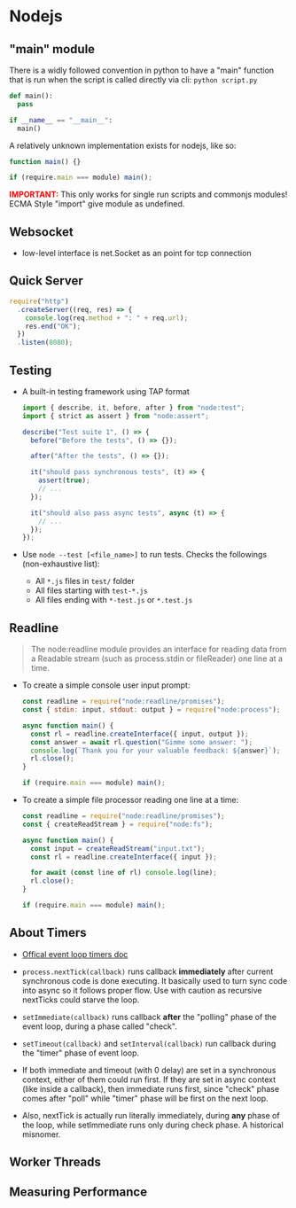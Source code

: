 # Nodejs

## "main" module

There is a widly followed convention in python to have a "main" function that is run when the script is called directly via cli: `python script.py`

```py
def main():
  pass

if __name__ == "__main__":
  main()
```

A relatively unknown implementation exists for nodejs, like so:

```js
function main() {}

if (require.main === module) main();
```

<span style="color:red;font-weight:bold">IMPORTANT:</span> This only works for single run scripts and commonjs modules! ECMA Style "import" give module as undefined.

## Websocket

- low-level interface is net.Socket as an point for tcp connection

## Quick Server

```js
require("http")
  .createServer((req, res) => {
    console.log(req.method + ": " + req.url);
    res.end("OK");
  })
  .listen(8080);
```

## Testing

- A built-in testing framework using TAP format

  ```js
  import { describe, it, before, after } from "node:test";
  import { strict as assert } from "node:assert";

  describe("Test suite 1", () => {
    before("Before the tests", () => {});

    after("After the tests", () => {});

    it("should pass synchronous tests", (t) => {
      assert(true);
      // ...
    });

    it("should also pass async tests", async (t) => {
      // ...
    });
  });
  ```

- Use `node --test [<file_name>]` to run tests. Checks the followings (non-exhaustive list):
  - All `*.js` files in `test/` folder
  - All files starting with `test-*.js`
  - All files ending with `*-test.js` or `*.test.js`

## Readline

> The node:readline module provides an interface for reading data from a Readable stream (such as process.stdin or fileReader) one line at a time.

- To create a simple console user input prompt:

  ```js
  const readline = require("node:readline/promises");
  const { stdin: input, stdout: output } = require("node:process");

  async function main() {
    const rl = readline.createInterface({ input, output });
    const answer = await rl.question("Gimme some answer: ");
    console.log(`Thank you for your valuable feedback: ${answer}`);
    rl.close();
  }

  if (require.main === module) main();
  ```

- To create a simple file processor reading one line at a time:

  ```js
  const readline = require("node:readline/promises");
  const { createReadStream } = require("node:fs");

  async function main() {
    const input = createReadStream("input.txt");
    const rl = readline.createInterface({ input });

    for await (const line of rl) console.log(line);
    rl.close();
  }

  if (require.main === module) main();
  ```

## About Timers

- [Offical event loop timers doc](https://nodejs.org/en/docs/guides/event-loop-timers-and-nexttick/)

- `process.nextTick(callback)` runs callback **immediately** after current synchronous code is done executing. It basically used to turn sync code into async so it follows proper flow. Use with caution as recursive nextTicks could starve the loop.

- `setImmediate(callback)` runs callback **after** the "polling" phase of the event loop, during a phase called "check".

- `setTimeout(callback)` and `setInterval(callback)` run callback during the "timer" phase of event loop.

- If both immediate and timeout (with 0 delay) are set in a synchronous context, either of them could run first. If they are set in async context (like inside a callback), then immediate runs first, since "check" phase comes after "poll" while "timer" phase will be first on the next loop.

- Also, nextTick is actually run literally immediately, during **any** phase of the loop, while setImmediate runs only during check phase. A historical misnomer.

## Worker Threads

## Measuring Performance

